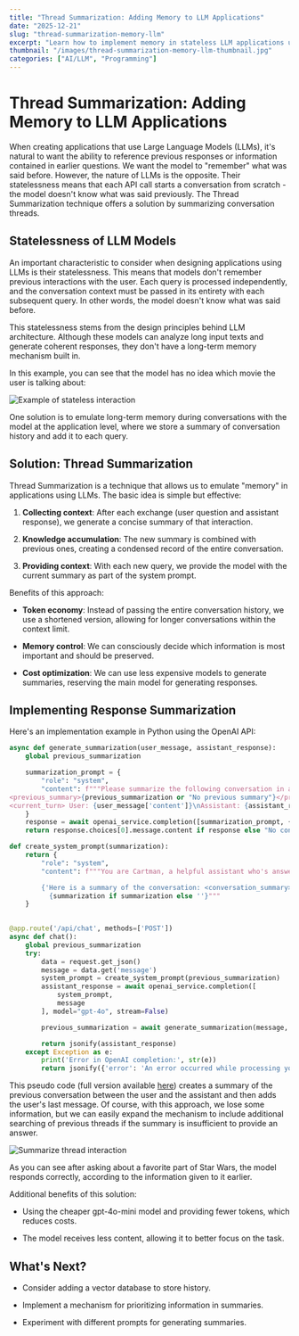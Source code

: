```yaml
---
title: "Thread Summarization: Adding Memory to LLM Applications"
date: "2025-12-21"
slug: "thread-summarization-memory-llm"
excerpt: "Learn how to implement memory in stateless LLM applications using Thread Summarization technique"
thumbnail: "/images/thread-summarization-memory-llm-thumbnail.jpg"
categories: ["AI/LLM", "Programming"]
---
```


# Thread Summarization: Adding Memory to LLM Applications

When creating applications that use Large Language Models (LLMs), it's natural to want the ability to reference previous responses or information contained in earlier questions. We want the model to "remember" what was said before. However, the nature of LLMs is the opposite. Their statelessness means that each API call starts a conversation from scratch - the model doesn't know what was said previously. The Thread Summarization technique offers a solution by summarizing conversation threads.

## Statelessness of LLM Models

An important characteristic to consider when designing applications using LLMs is their statelessness. This means that models don't remember previous interactions with the user. Each query is processed independently, and the conversation context must be passed in its entirety with each subsequent query. In other words, the model doesn't know what was said before.

This statelessness stems from the design principles behind LLM architecture. Although these models can analyze long input texts and generate coherent responses, they don't have a long-term memory mechanism built in.

In this example, you can see that the model has no idea which movie the user is talking about:

![Example of stateless interaction](/image/example1.png)

One solution is to emulate long-term memory during conversations with the model at the application level, where we store a summary of conversation history and add it to each query.

## Solution: Thread Summarization

Thread Summarization is a technique that allows us to emulate "memory" in applications using LLMs. The basic idea is simple but effective:

1. **Collecting context**: After each exchange (user question and assistant response), we generate a concise summary of that interaction.

2. **Knowledge accumulation**: The new summary is combined with previous ones, creating a condensed record of the entire conversation.

3. **Providing context**: With each new query, we provide the model with the current summary as part of the system prompt.

Benefits of this approach:

- **Token economy**: Instead of passing the entire conversation history, we use a shortened version, allowing for longer conversations within the context limit.

- **Memory control**: We can consciously decide which information is most important and should be preserved.

- **Cost optimization**: We can use less expensive models to generate summaries, reserving the main model for generating responses.

## Implementing Response Summarization

Here's an implementation example in Python using the OpenAI API:

```python
async def generate_summarization(user_message, assistant_response):
    global previous_summarization

    summarization_prompt = {
        "role": "system",
        "content": f"""Please summarize the following conversation in a concise manner, incorporating the previous summary if available:
<previous_summary>{previous_summarization or "No previous summary"}</previous_summary>
<current_turn> User: {user_message['content']}\nAssistant: {assistant_response.content} </current_turn>"""
    }
    response = await openai_service.completion([summarization_prompt, {"role": "user", "content": "Please create/update our conversation summary."}], model="gpt-4o-mini", stream=False)
    return response.choices[0].message.content if response else "No conversation history"

def create_system_prompt(summarization):
    return {
        "role": "system",
        "content": f"""You are Cartman, a helpful assistant who's answering a user questions like Yoda in max 10 words.

        {'Here is a summary of the conversation: <conversation_summary>' if summarization else ''}
          {summarization if summarization else ''}"""
    }
    

@app.route('/api/chat', methods=['POST'])
async def chat():
    global previous_summarization
    try:
        data = request.get_json()
        message = data.get('message')
        system_prompt = create_system_prompt(previous_summarization)
        assistant_response = await openai_service.completion([
            system_prompt, 
            message
        ], model="gpt-4o", stream=False)

        previous_summarization = await generate_summarization(message, assistant_response.choices[0].message)

        return jsonify(assistant_response)
    except Exception as e:
        print('Error in OpenAI completion:', str(e))
        return jsonify({'error': 'An error occurred while processing your request'}), 500
```

This pseudo code (full version available [here](https://github.com/spacholski1225/Blog/tree/main/ai_examples/thread)) creates a summary of the previous conversation between the user and the assistant and then adds the user's last message. Of course, with this approach, we lose some information, but we can easily expand the mechanism to include additional searching of previous threads if the summary is insufficient to provide an answer.


![Summarize thread interaction](/image/example2.png)

As you can see after asking about a favorite part of Star Wars, the model responds correctly, according to the information given to it earlier.

Additional benefits of this solution:

- Using the cheaper gpt-4o-mini model and providing fewer tokens, which reduces costs.

- The model receives less content, allowing it to better focus on the task.

## What's Next?

- Consider adding a vector database to store history.

- Implement a mechanism for prioritizing information in summaries.

- Experiment with different prompts for generating summaries.